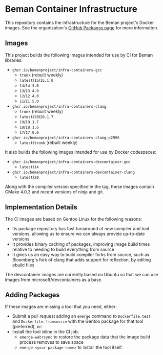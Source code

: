 # Beman Container Infrastructure

<!--
SPDX-License-Identifier: Apache-2.0 WITH LLVM-exception
-->

This repository contains the infrastructure for the Beman project's Docker images. See the
organization's [GitHub Packages page](https://github.com/orgs/bemanproject/packages) for
more information.

## Images

This project builds the following images intended for use by CI for Beman libraries:

- `ghcr.io/bemanproject/infra-containers-gcc`
  - `trunk` (rebuilt weekly)
  - `latest`/`15`/`15.1.0`
  - `14`/`14.3.0`
  - `13`/`13.4.0`
  - `12`/`12.4.0`
  - `11`/`11.5.0`
- `ghcr.io/bemanproject/infra-containers-clang`
  - `trunk` (rebuilt weekly)
  - `latest`/`20`/`20.1.7`
  - `19`/`19.1.7`
  - `18`/`18.1.6`
  - `17`/`17.0.6`
- `ghcr.io/bemanproject/infra-containers-clang-p2996`
  - `latest`/`trunk` (rebuilt weekly)

It also builds the following images intended for use by Docker codespaces:

- `ghcr.io/bemanproject/infra-containers-devcontainer-gcc`
  - `latest`/`14`
- `ghcr.io/bemanproject/infra-containers-devcontainer-clang`
  - `latest`/`20`

Along with the compiler version specified in the tag, these images contain CMake 4.0.3 and
recent versions of ninja and git.

## Implementation Details

The CI images are based on Gentoo Linux for the following reasons:

- Its package repository has fast turnaround of new compiler and tool versions, allowing
  us to ensure we can always provide up-to-date versions
- It provides binary caching of packages, improving image build times relative to needing
  to build everything from source
- It gives us an easy way to build compiler forks from source, such as Bloomberg's fork of
  clang that adds support for reflection, by editing ebuild files
  
The devcontainer images are currently based on Ubuntu so that we can use images from
microsoft/devcontainers as a base.

## Adding Packages

If these images are missing a tool that you need, either:

- Submit a pull request adding an `emerge` command to `Dockerfile.test` and
  `Dockerfile.fromsource` with the Gentoo package for that tool (preferred), or:
- Install the tool inline in the CI job:
  - `emerge-webrsync` to restore the package data that the image build process removes to
    save space
  - `emerge <your-package-name>` to install the tool itself.
